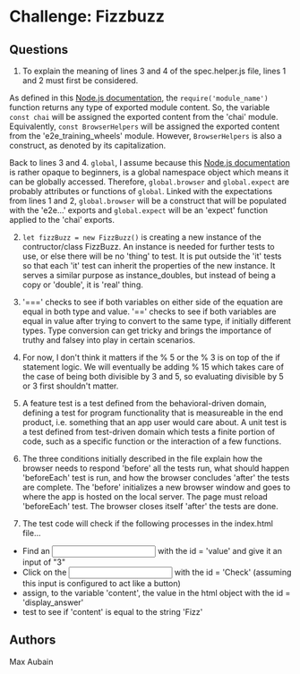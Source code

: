 # Challenge: Fizzbuzz

## Questions
1. To explain the meaning of lines 3 and 4 of the spec.helper.js file, lines 1 and 2 must first be considered.

As defined in this [Node.js documentation](https://nodejs.org/api/modules.html#modules_require_id), the ```require('module_name')``` function returns any type of exported module content.  So, the variable ```const chai``` will be assigned the exported content from the 'chai' module.  Equivalently, ```const BrowserHelpers``` will be assigned the exported content from the 'e2e_training_wheels' module.  However, ```BrowserHelpers``` is also a construct, as denoted by its capitalization.

Back to lines 3 and 4.  ```global```, I assume because this [Node.js documentation](https://nodejs.org/api/globals.html#globals_global) is rather opaque to beginners, is a global namespace object which means it can be globally accessed.  Therefore, ```global.browser``` and ```global.expect``` are probably attributes or functions of ```global```.  Linked with the expectations from lines 1 and 2, ```global.browser``` will be a construct that will be populated with the 'e2e...' exports and ```global.expect``` will be an 'expect' function applied to the 'chai' exports.

2. ```let fizzBuzz = new FizzBuzz()``` is creating a new instance of the contructor/class FizzBuzz.  An instance is needed for further tests to use, or else there will be no 'thing' to test.  It is put outside the 'it' tests so that each 'it' test can inherit the properties of the new instance.  It serves a similar purpose as instance_doubles, but instead of being a copy or 'double', it is 'real' thing.

3. '===' checks to see if both variables on either side of the equation are equal in both type and value.  '==' checks to see if both variables are equal in value after trying to convert to the same type, if initially different types.  Type conversion can get tricky and brings the importance of truthy and falsey into play in certain scenarios.

4. For now, I don't think it matters if the % 5 or the % 3 is on top of the if statement logic.  We will eventually be adding % 15 which takes care of the case of being both divisible by 3 and 5, so evaluating divisible by 5 or 3 first shouldn't matter.

5. A feature test is a test defined from the behavioral-driven domain, defining a test for program functionality that is measureable in the end product, i.e. something that an app user would care about.  A unit test is a test defined from test-driven domain which tests a finite portion of code, such as a specific function or the interaction of a few functions.

6. The three conditions initially described in the file explain how the browser needs to respond 'before' all the tests run, what should happen 'beforeEach' test is run, and how the browser concludes 'after' the tests are complete.  The 'before' initializes a new browser window and goes to where the app is hosted on the local server.  The page must reload 'beforeEach' test.  The browser closes itself 'after' the tests are done.

7. The test code will check if the following processes in the index.html file...
* Find an <input> with the id = 'value' and give it an input of "3"
* Click on the <input> with the id = 'Check' (assuming this input is configured to act like a button)
* assign, to the variable 'content', the value in the html object with the id = 'display_answer'
* test to see if 'content' is equal to the string 'Fizz'


## Authors
Max Aubain